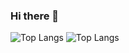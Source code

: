### Hi there 👋

![Top Langs](https://github-readme-stats.vercel.app/api/top-langs/?username=eastack&langs_count=8&layout=compact&hide_border=true)
![Top Langs](https://github-readme-stats.vercel.app/api?username=eastack&show_icons=true&hide_border=true)
